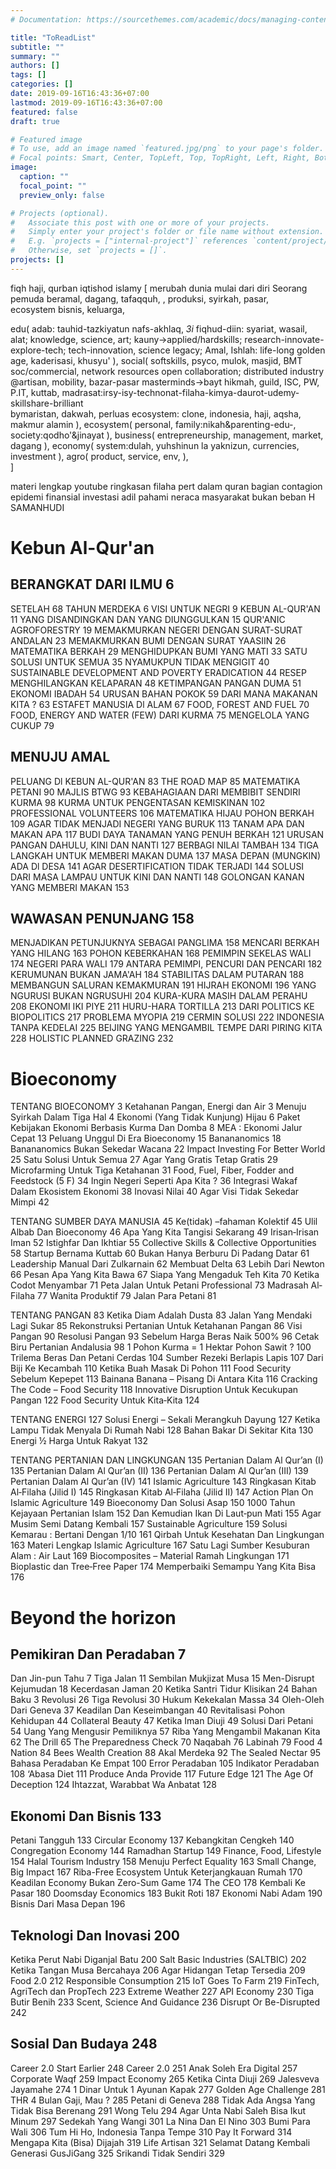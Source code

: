 ```yaml
---
# Documentation: https://sourcethemes.com/academic/docs/managing-content/

title: "ToReadList"
subtitle: ""
summary: ""
authors: []
tags: []
categories: []
date: 2019-09-16T16:43:36+07:00
lastmod: 2019-09-16T16:43:36+07:00
featured: false
draft: true

# Featured image
# To use, add an image named `featured.jpg/png` to your page's folder.
# Focal points: Smart, Center, TopLeft, Top, TopRight, Left, Right, BottomLeft, Bottom, BottomRight.
image:
  caption: ""
  focal_point: ""
  preview_only: false

# Projects (optional).
#   Associate this post with one or more of your projects.
#   Simply enter your project's folder or file name without extension.
#   E.g. `projects = ["internal-project"]` references `content/project/deep-learning/index.md`.
#   Otherwise, set `projects = []`.
projects: []
---
```

fiqh haji, qurban
iqtishod islamy
[
merubah dunia mulai dari diri
Seorang pemuda beramal, dagang, tafaqquh, 
, produksi, syirkah, pasar,   
ecosystem bisnis, keluarga,  

edu(
	adab: tauhid-tazkiyatun nafs-akhlaq, *3i*
	fiqhud-diin: syariat, wasail, alat;
	knowledge, science, art;
	kauny->applied/hardskills; 
	research-innovate-explore-tech;
	tech-innovation, science legacy;
	Amal, Ishlah: life-long
	golden age, kaderisasi, khusyu'
),
social(
	softskills, 
	psyco, 
	mulok,
	masjid, BMT
	soc/commercial, network resources open collaboration;
	distributed industry @artisan, mobility, bazar-pasar
	masterminds->bayt hikmah, guild, ISC, PW, P.IT, kuttab,
	madrasat:irsy-isy-technonat-filaha-kimya-daurot-udemy-skillshare-brilliant  
	bymaristan,
	dakwah, perluas ecosystem: clone, 
	indonesia, haji, aqsha, makmur alamin
), 
ecosystem(
	personal, 
	family:nikah&parenting-edu-, 
	society:qodho'&jinayat
), 
business(
	entrepreneurship, 
	management, 
	market, dagang
), 
economy(
	system:dulah, yuhshinun la yaknizun, 
	currencies, 
	investment
),
agro(
	product, 
	service, 
	env,
),  
]

materi lengkap youtube
ringkasan filaha
pert dalam quran bagian
contagion epidemi finansial
investasi adil pahami neraca
masyarakat bukan beban
H SAMANHUDI

# Kebun Al-Qur'an
## BERANGKAT DARI ILMU 6
SETELAH 68 TAHUN MERDEKA 6
VISI UNTUK NEGRI 9
KEBUN AL-QUR'AN 11
YANG DISANDINGKAN DAN YANG DIUNGGULKAN 15
QUR'ANIC AGROFORESTRY 19
MEMAKMURKAN NEGERI DENGAN SURAT-SURAT ANDALAN 23
MEMAKMURKAN BUMI DENGAN SURAT YAASIIN 26
MATEMATIKA BERKAH 29
MENGHIDUPKAN BUMI YANG MATI 33
SATU SOLUSI UNTUK SEMUA 35
NYAMUKPUN TIDAK MENGIGIT 40
SUSTAINABLE DEVELOPMENT AND POVERTY ERADICATION 44
RESEP MENGHILANGKAN KELAPARAN 48
KETIMPANGAN PANGAN DUMA 51
EKONOMI IBADAH 54
URUSAN BAHAN POKOK 59
DARI MANA MAKANAN KITA ? 63
ESTAFET MANUSIA Dl ALAM 67
FOOD, FOREST AND FUEL 70
FOOD, ENERGY AND WATER (FEW) DARI KURMA 75 
MENGELOLA YANG CUKUP 79

## MENUJU AMAL
PELUANG Dl KEBUN AL-QUR'AN 83
THE ROAD MAP 85
MATEMATIKA PETANI 90
MAJLIS BTWG 93
KEBAHAGIAAN DARI MEMBIBIT SENDIRI KURMA 98
KURMA UNTUK PENGENTASAN KEMISKINAN 102
PROFESSIONAL VOLUNTEERS 106
MATEMATIKA HIJAU POHON BERKAH 109
AGAR TIDAK MENJADI NEGERI YANG BURUK 113
TANAM APA DAN MAKAN APA 117
BUDI DAYA TANAMAN YANG PENUH BERKAH 121
URUSAN PANGAN DAHULU, KINI DAN NANTI 127
BERBAGI NILAI TAMBAH 134
TIGA LANGKAH UNTUK MEMBERI MAKAN DUMA 137
MASA DEPAN (MUNGKIN) ADA Dl DESA 141
AGAR DESERTIFICATION TIDAK TERJADI 144
SOLUSI DARI MASA LAMPAU UNTUK KINI DAN NANTI 148
GOLONGAN KANAN YANG MEMBERI MAKAN 153

## WAWASAN PENUNJANG 158
MENJADIKAN PETUNJUKNYA SEBAGAI PANGLIMA 158
MENCARI BERKAH YANG HILANG 163
POHON KEBERKAHAN 168
PEMIMPIN SEKELAS WALI 174
NEGERI PARA WALI 179
ANTARA PEMIMPI, PENCURI DAN PENCARI 182
KERUMUNAN BUKAN JAMA'AH 184
STABILITAS DALAM PUTARAN 188
MEMBANGUN SALURAN KEMAKMURAN 191
HIJRAH EKONOMI 196
YANG NGURUSI BUKAN NGRUSUHI 204
KURA-KURA MASIH DALAM PERAHU 208
EKONOMI IKI PIYE 211
HURU-HARA TORTILLA 213
DARI POLITICS KE BIOPOLITICS 217
PROBLEMA MYOPIA 219
CERMIN SOLUSI 222
INDONESIA TANPA KEDELAI 225
BEIJING YANG MENGAMBIL TEMPE DARI PIRING KITA 228
HOLISTIC PLANNED GRAZING 232

# Bioeconomy
TENTANG BIOECONOMY	3
Ketahanan Pangan, Energi dan Air	3
Menuju Syirkah Dalam Tiga Hal	4
Ekonomi (Yang Tidak Kunjung) Hijau	6
Paket Kebijakan Ekonomi Berbasis Kurma Dan Domba	8
MEA : Ekonomi Jalur Cepat	13
Peluang Unggul Di Era Bioeconomy	15
Banananomics	18
Banananomics Bukan Sekedar Wacana	22
Impact Investing For Better World	25
Satu Solusi Untuk Semua	27
Agar Yang Gratis Tetap Gratis	29
Microfarming Untuk Tiga Ketahanan	31
Food, Fuel, Fiber, Fodder and Feedstock (5 F)	34
Ingin Negeri Seperti Apa Kita ?	36
Integrasi Wakaf Dalam Ekosistem Ekonomi	38
Inovasi Nilai	40
Agar Visi Tidak Sekedar Mimpi	42

TENTANG SUMBER DAYA MANUSIA	45
Ke(tidak) –fahaman Kolektif	45
Ulil Albab Dan Bioeconomy	46
Apa Yang Kita Tangisi Sekarang	49
Irisan‐Irisan Iman	52
Istighfar Dan Ikhtiar	55
Collective Skills & Collective Opportunities	58
Startup Bernama Kuttab	60
Bukan Hanya Berburu Di Padang Datar	61
Leadership Manual Dari Zulkarnain	62
Membuat Delta	63
Lebih Dari Newton	66
Pesan Apa Yang Kita Bawa	67
Siapa Yang Mengaduk Teh Kita	70
Ketika Codot Menyambar	71
Peta Jalan Untuk Petani Professional	73
Madrasah Al‐Filaha	77
Wanita Produktif	79
Jalan Para Petani	81

TENTANG PANGAN	83
Ketika Diam Adalah Dusta	83
Jalan Yang Mendaki Lagi Sukar	85
Rekonstruksi Pertanian Untuk Ketahanan Pangan	86
Visi Pangan	90
Resolusi Pangan	93
Sebelum Harga Beras Naik 500%	96
Cetak Biru Pertanian Andalusia	98
1 Pohon Kurma = 1 Hektar Pohon Sawit ?	100
Trilema Beras Dan Petani Cerdas	104
Sumber Rezeki Berlapis Lapis	107
Dari Biji Ke Kecambah	110
Ketika Buah Masak Di Pohon	111
Food Security Sebelum Kepepet	113
Bainana Banana – Pisang Di Antara Kita	116
Cracking The Code – Food Security	118
Innovative Disruption Untuk Kecukupan Pangan	122
Food Security Untuk Kita‐Kita	124

TENTANG ENERGI	127
Solusi Energi – Sekali Merangkuh Dayung	127
Ketika Lampu Tidak Menyala Di Rumah Nabi	128
Bahan Bakar Di Sekitar Kita	130
Energi ½ Harga Untuk Rakyat	132

TENTANG PERTANIAN DAN LINGKUNGAN	135
Pertanian Dalam Al Qur’an (I)	135
Pertanian Dalam Al Qur’an (II)	136
Pertanian Dalam Al Qur’an (III)	139
Pertanian Dalam Al Qur’an (IV)	141
Islamic Agriculture	143
Ringkasan Kitab Al‐Filaha (Jilid I)	145
Ringkasan Kitab Al‐Filaha (Jilid II)	147
Action Plan On Islamic Agriculture	149
Bioeconomy Dan Solusi Asap	150
1000 Tahun Kejayaan Pertanian Islam	152
Dan Kemudian Ikan Di Laut‐pun Mati	155
Agar Musim Semi Datang Kembali	157
Sustainable Agriculture	159
Solusi Kemarau : Bertani Dengan 1/10	161
Qirbah Untuk Kesehatan Dan Lingkungan	163
Materi Lengkap Islamic Agriculture	167
Satu Lagi Sumber Kesuburan Alam : Air Laut	169
Biocomposites – Material Ramah Lingkungan	171
Bioplastic dan Tree‐Free Paper	174
Memperbaiki Semampu Yang Kita Bisa	176

# Beyond the horizon
## Pemikiran Dan Peradaban	7
Dan Jin-pun Tahu	7
Tiga Jalan	11
Sembilan Mukjizat Musa	15
Men-Disrupt Kejumudan	18
Kecerdasan Jaman	20
Ketika Santri Tidur Klisikan	24
Bahan Baku 3 Revolusi	26
Tiga Revolusi	30
Hukum Kekekalan Massa	34
Oleh-Oleh Dari Geneva	37
Keadilan Dan Keseimbangan	40
Revitalisasi Pohon Kehidupan	44
Collateral Beauty	47
Ketika Iman Diuji	49
Solusi Dari Petani	54
Uang Yang Mengusir Pemiliknya	57
Riba Yang Mengambil Makanan Kita	62
The Drill	65
The Preparedness Check	70
Naqabah	76
Labinah	79
Food 4 Nation	84
Bees Wealth Creation	88
Akal Merdeka	92
The Sealed Nectar	95
Bahasa Peradaban Ke Empat	100
Error Peradaban	105
Indikator Peradaban	108
‘Abasa Diet	111
Produce Anda Provide	117
Future Edge	121
The Age Of Deception	124
Ihtazzat, Warabbat Wa Anbatat	128

## Ekonomi Dan Bisnis	133
Petani Tangguh	133
Circular Economy	137
Kebangkitan Cengkeh	140
Congregation Economy	144
Ramadhan Startup	149
Finance, Food, Lifestyle	154
Halal Tourism Industry	158
Menuju Perfect Equality	163
Small Change, Big Impact	167
Riba-Free Ecosystem Untuk Keterjangkauan Rumah 170
Keadilan Economy Bukan Zero-Sum Game	174
The CEO	178
Kembali Ke Pasar	180
Doomsday Economics	183
Bukit Roti	187
Ekonomi Nabi Adam	190
Bisnis Dari Masa Depan	196

## Teknologi Dan Inovasi	200
Ketika Perut Nabi Diganjal Batu	200
Salt Basic Industries (SALTBIC)	202
Ketika Tangan Musa Bercahaya	206
Agar Hidangan Tetap Tersedia	209
Food 2.0	212
Responsible Consumption	215
IoT Goes To Farm	219
FinTech, AgriTech dan PropTech	223
Extreme Weather	227
API Economy	230
Tiga Butir Benih	233
Scent, Science And Guidance	236
Disrupt Or Be-Disrupted	242

## Sosial Dan Budaya	248
Career 2.0 Start Earlier	248
Career 2.0	251
Anak Soleh Era Digital	257
Corporate Waqf	259
Impact Economy	265
Ketika Cinta Diuji	269
Jalesveva Jayamahe	274
1 Dinar Untuk 1 Ayunan Kapak	277
Golden Age Challenge	281
THR 4 Bulan Gaji, Mau ?	285
Petani di Geneva	288
Tidak Ada Angsa Yang Tidak Bisa Berenang	291
Wong Telu	294
Agar Unta Nabi Saleh Bisa Ikut Minum	297
Sedekah Yang Wangi	301
La Nina Dan El Nino	303
Bumi Para Wali	306
Tum Hi Ho, Indonesia Tanpa Tempe	310
Pay It Forward	314
Mengapa Kita (Bisa) Dijajah	319
Life Artisan	321
Selamat Datang Kembali Generasi GusJiGang	325
Srikandi Tidak Sendiri	329
